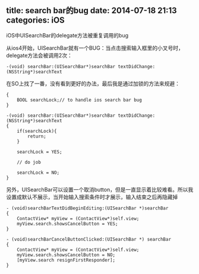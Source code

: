 title: search bar的bug
date: 2014-07-18 21:13
categories: iOS 
---
iOS中UISearchBar的delegate方法被重复调用的bug
<!--more-->

从ios4开始，UISearchBar就有一个BUG：当点击搜索输入框里的小叉号时，delegate方法会被调用2次：

```
-(void) searchBar:(UISearchBar*)searchBar textDidChange:(NSString*)searchText
```

在SO上找了一番，没有看到更好的办法，最后我是通过加锁的方法来规避：
```
{
    BOOL searchLock;// to handle ios search bar bug
}
```

```
-(void) searchBar:(UISearchBar*)searchBar textDidChange:(NSString*)searchText
{
    if(searchLock){
        return;
    }

    searchLock = YES;

    // do job

    searchLock = NO;
}
```

另外，UISearchBar可以设置一个取消button，但是一直显示着比较难看。所以我设置成默认不展示，当开始输入搜索条件时才展示，输入结束之后再隐藏掉
```
- (void)searchBarTextDidBeginEditing:(UISearchBar *)searchBar
{
    ContactView* myView = (ContactView*)self.view;
    myView.search.showsCancelButton = YES;
}
```
```
- (void)searchBarCancelButtonClicked:(UISearchBar *) searchBar
{
    ContactView* myView = (ContactView*)self.view;
    myView.search.showsCancelButton = NO;
    [myView.search resignFirstResponder];
}
```